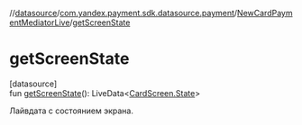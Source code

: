//[datasource](../../../index.md)/[com.yandex.payment.sdk.datasource.payment](../index.md)/[NewCardPaymentMediatorLive](index.md)/[getScreenState](get-screen-state.md)

# getScreenState

[datasource]\
fun [getScreenState](get-screen-state.md)(): LiveData<[CardScreen.State](../../com.yandex.payment.sdk.datasource.bind.interfaces/-card-screen/-state/index.md)>

Лайвдата с состоянием экрана.
